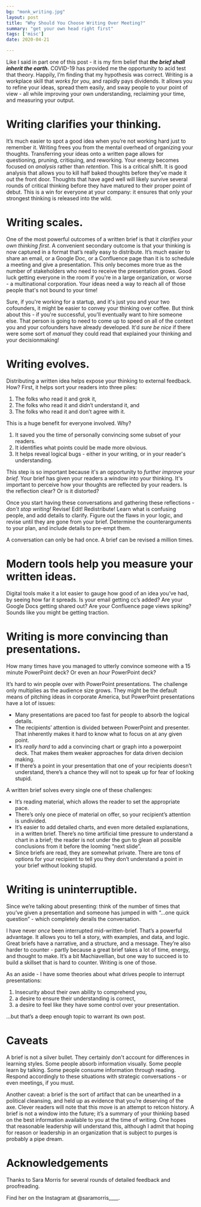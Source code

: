 ```yaml
---
bg: "monk_writing.jpg"
layout: post
title: "Why Should You Choose Writing Over Meeting?"
summary: "get your own head right first"
tags: ['misc']
date: 2020-04-21

---
```


Like I said in part one of this post - it is my firm belief that _**the brief shall inherit the earth.**_ COVID-19 has provided me the opportunity to acid test that theory. Happily, I’m finding that my hypothesis was correct. Writing is a workplace skill that _works for you_, and rapidly pays dividends. It allows you to refine your ideas, spread them easily, and sway people to your point of view - all while improving your own understanding, reclaiming your time, and measuring your output. 

# Writing clarifies your thinking.

It’s much easier to spot a good idea when you’re not working hard just to remember it. Writing frees you from the mental overhead of organizing your thoughts. Transferring your ideas onto a written page allows for questioning, pruning, critiquing, and reworking. Your energy becomes focused on _analysis_ rather than _retention_. This is a critical shift. It is good analysis that allows you to kill half baked thoughts before they’ve made it out the front door. Thoughts that have aged well will likely survive several rounds of critical thinking before they have matured to their proper point of debut. This is a win for everyone at your company: it ensures that only your strongest thinking is released into the wild.

# Writing scales.

One of the most powerful outcomes of a written brief is that it _clarifies your own thinking first_. A convenient secondary outcome is that your thinking is now captured in a format that’s really easy to distribute. It’s much easier to share an email, or a Google Doc, or a Confluence page than it is to schedule a meeting and give a presentation. This only becomes more true as the number of stakeholders who need to receive the presentation grows. Good luck getting everyone in the room if you're in a large organization, or worse - a multinational corporation. Your ideas need a way to reach all of those people that's not bound to your time!

Sure, if you're working for a startup, and it's just you and your two cofounders, it might be easier to convey your thinking over coffee. But think about this - if you're successful, you'll eventually want to hire someone else. That person is going to need to come up to speed on all of the context you and your cofounders have already developed. It'd _sure be nice_ if there were some sort of _manual_ they could read that explained your thinking and your decisionmaking!

# Writing evolves. 

Distributing a written idea helps expose your thinking to external feedback. How? First, it helps sort your readers into three piles:

1. The folks who read it and grok it,
2. The folks who read it and didn’t understand it, and 
3. The folks who read it and don’t agree with it. 

This is a huge benefit for everyone involved. Why?

1. It saved you the time of personally convincing some subset of your readers. 
2. It identifies what points could be made more obvious. 
3. It helps reveal logical bugs - either in your writing, or in your reader's understanding. 

This step is so important because it's an opportunity to _further improve your brief._ Your brief has given your readers a window into your thinking. It's important to perceive how your thoughts are reflected by your readers. Is the reflection clear? Or is it distorted?

Once you start having these conversations and gathering these reflections - _don't stop writing!_ Revise! Edit! Redistribute! Learn what is confusing people, and add details to clarify. Figure out the flaws in your logic, and revise until they are gone from your brief. Determine the counterarguments to your plan, and include details to pre-empt them.

A conversation can only be had once. A brief can be revised a million times. 

# Modern tools help you measure your written ideas. 

Digital tools make it a lot easier to gauge how good of an idea you’ve had, by seeing how far it spreads. Is your email getting cc’s added? Are your Google Docs getting shared out? Are your Confluence page views spiking? Sounds like you might be getting traction. 

# Writing is more convincing than presentations.

How many times have you managed to utterly convince someone with a 15 minute PowerPoint deck? Or even an _hour_ PowerPoint deck? 

It’s hard to win people over with PowerPoint presentations. The challenge only multiplies as the audience size grows. They might be the default means of pitching ideas in corporate America, but PowerPoint presentations have a lot of issues:

- Many presentations are paced too fast for people to absorb the logical details.
- The recipients’ attention is divided between PowerPoint and presenter. That inherently makes it hard to know what to focus on at any given point.
- It’s _really hard_ to add a convincing chart or graph into a powerpoint deck. That makes them weaker approaches for data driven decision making.
- If there’s a point in your presentation that one of your recipients doesn’t understand, there’s a chance they will not to speak up for fear of looking stupid. 

A written brief solves every single one of these challenges: 

- It’s reading material, which allows the reader to set the appropriate pace.
- There’s only one piece of material on offer, so your recipient’s attention is undivided. 
- It’s easier to add detailed charts, and even more detailed explanations, in a written brief. There’s no time artificial time pressure to understand a chart in a brief; the reader is not under the gun to glean all possible conclusions from it before the looming “next slide”.  
- Since briefs are read, they are somewhat private. There are tons of options for your recipient to tell you they don’t understand a point in your brief without looking stupid. 

# Writing is uninterruptible. 

Since we’re talking about presenting: think of the number of times that you’ve given a presentation and someone has jumped in with “…one quick question” - which completely derails the conversation. 

I have never _once_ been interrupted mid-written-brief. That’s a powerful advantage. It allows you to tell a story, with examples, and data, and logic. Great briefs have a narrative, and a structure, and a message. They’re also harder to counter - partly because a great brief takes a lot of time, energy, and thought to make. It’s a bit Machiavellian, but one way to succeed is to build a skillset that is hard to counter. Writing is one of those. 

As an aside - I have some theories about what drives people to interrupt presentations:

1. Insecurity about their own ability to comprehend you,
2. a desire to ensure their understanding is correct,
3. a desire to feel like they have some control over your presentation. 

…but that’s a deep enough topic to warrant its own post.

# Caveats

A brief is not a silver bullet. They certainly don't account for differences in learning styles. Some people absorb information visually. Some people learn by talking. Some people consume information through reading. Respond accordingly to these situations with strategic conversations - or even meetings, if you must. 

Another caveat: a brief is the sort of artifact that can be unearthed in a political cleansing, and held up as evidence that you’re deserving of the axe. Clever readers will note that this move is an attempt to retcon history. A brief is not a window into the future; it’s a summary of your thinking based on the best information available to you at the time of writing. One hopes that reasonable leadership will understand this, although I admit that hoping for reason or leadership in an organization that is subject to purges is probably a pipe dream.  

# Acknowledgements

Thanks to Sara Morris for several rounds of detailed feedback and proofreading. 

Find her on the Instagram at @saramorris____. 